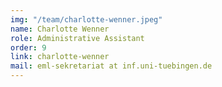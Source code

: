 ```yaml
---
img: "/team/charlotte-wenner.jpeg"
name: Charlotte Wenner
role: Administrative Assistant
order: 9
link: charlotte-wenner
mail: eml-sekretariat at inf.uni-tuebingen.de
---
```


